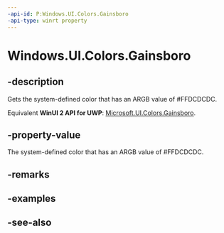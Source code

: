 ```yaml
---
-api-id: P:Windows.UI.Colors.Gainsboro
-api-type: winrt property
---
```


<!-- Property syntax
public Windows.UI.Color Gainsboro { get; }
-->

# Windows.UI.Colors.Gainsboro

## -description

Gets the system-defined color that has an ARGB value of #FFDCDCDC.

Equivalent **WinUI 2 API for UWP**: [Microsoft.UI.Colors.Gainsboro](/windows/winui/api/microsoft.ui.colors.gainsboro).

## -property-value

The system-defined color that has an ARGB value of #FFDCDCDC.

## -remarks

## -examples

## -see-also
